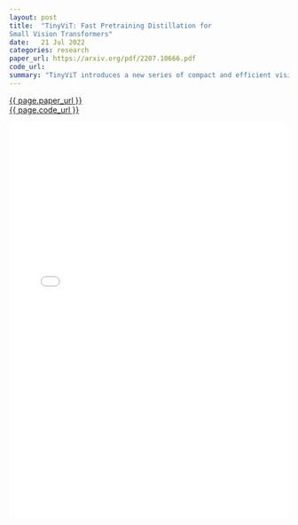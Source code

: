 ```yaml
---
layout: post
title:  "TinyViT: Fast Pretraining Distillation for
Small Vision Transformers"
date:   21 Jul 2022
categories: research
paper_url: https://arxiv.org/pdf/2207.10666.pdf
code_url: 
summary: "TinyViT introduces a new series of compact and efficient vision transformers (ViTs), designed for devices with limited resources by pretraining on large datasets using a fast distillation framework. This approach involves transferring knowledge from large pretrained models to smaller ones, allowing the latter to benefit from extensive pretraining data. Key to this process is distilling knowledge during pretraining, where sparsified logits from large teacher models are stored to minimize memory and computational costs. TinyViT models are scaled down from larger counterparts under specific computation and parameter limits. Our experiments show TinyViT achieves 84.8% top-1 accuracy on ImageNet-1k with just 21M parameters, comparable to Swin-B pretrained on ImageNet-21k but with 4.2 times fewer parameters. Furthermore, with increased image resolution, TinyViT reaches 86.5% accuracy, outperforming Swin-L with only 11% of its parameters. TinyViT also demonstrates strong transferability across various downstream tasks. The code and models are publicly available."
---
```


<style>
.responsive-pdf-container {
    overflow: hidden;
    padding-top: 141.42%; /* 16:9 Aspect Ratio, adjust as needed */
    position: relative;
}

.responsive-pdf-container iframe {
    border: none;
    height: 100%;
    left: 0;
    position: absolute;
    top: 0;
    width: 100%;
}
</style>

<a href="{{ page.paper_url }}">{{ page.paper_url }}</a><br>
<a href="{{ page.code_url }}">{{ page.code_url }}</a>

<div class="responsive-pdf-container">
    <iframe src="{{ page.paper_url }}" style="border: none;"></iframe>
</div>